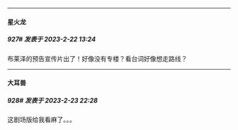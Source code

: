 
*****

####  星火龙  
##### 927#       发表于 2023-2-22 13:24

布莱泽的预告宣传片出了！好像没有专楼？看台词好像想走路线？


*****

####  大耳兽  
##### 928#       发表于 2023-2-23 22:28

这剧场版给我看麻了。。。

